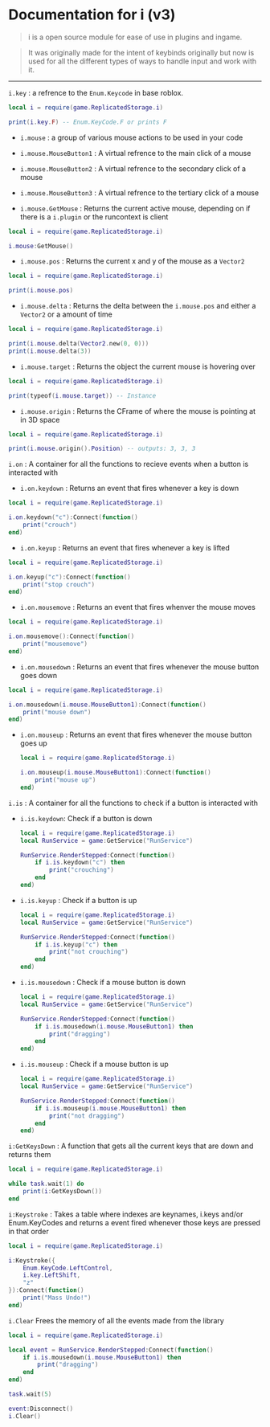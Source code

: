 # Documentation for i (v3)

> i is a open source module for ease of use in plugins and ingame.

> It was originally made for the intent of keybinds originally but now is used for all the different types of ways to handle input and work with it.

---

`i.key` : a refrence to the `Enum.Keycode` in base roblox.

```lua
local i = require(game.ReplicatedStorage.i)

print(i.key.F) -- Enum.KeyCode.F or prints F
```

- `i.mouse` : a group of various mouse actions to be used in your code

- `i.mouse.MouseButton1` : A virtual refrence to the main click of a mouse

- `i.mouse.MouseButton2` : A virtual refrence to the secondary click of a mouse

- `i.mouse.MouseButton3` : A virtual refrence to the tertiary click of a mouse

- `i.mouse.GetMouse` : Returns the current active mouse, depending on if there is a `i.plugin` or the runcontext is client

```lua
local i = require(game.ReplicatedStorage.i)

i.mouse:GetMouse()
```

- `i.mouse.pos` : Returns the current x and y of the mouse as a `Vector2`

```lua
local i = require(game.ReplicatedStorage.i)

print(i.mouse.pos)
```

- `i.mouse.delta` : Returns the delta between the `i.mouse.pos` and either a `Vector2` or a amount of time

```lua
local i = require(game.ReplicatedStorage.i)

print(i.mouse.delta(Vector2.new(0, 0)))
print(i.mouse.delta(3))
```

- `i.mouse.target` : Returns the object the current mouse is hovering over

```lua
local i = require(game.ReplicatedStorage.i)

print(typeof(i.mouse.target)) -- Instance
```

- `i.mouse.origin` : Returns the CFrame of where the mouse is pointing at in 3D space

```lua
local i = require(game.ReplicatedStorage.i)

print(i.mouse.origin().Position) -- outputs: 3, 3, 3
```

`i.on` : A container for all the functions to recieve events when a button is interacted with

- `i.on.keydown` : Returns an event that fires whenever a key is down

```lua
local i = require(game.ReplicatedStorage.i)

i.on.keydown("c"):Connect(function()
    print("crouch")
end)
```

- `i.on.keyup` : Returns an event that fires whenever a key is lifted

```lua
local i = require(game.ReplicatedStorage.i)

i.on.keyup("c"):Connect(function()
    print("stop crouch")
end)
```

- `i.on.mousemove` : Returns an event that fires whenver the mouse moves

```lua
local i = require(game.ReplicatedStorage.i)

i.on.mousemove():Connect(function()
    print("mousemove")
end)
```

- `i.on.mousedown` : Returns an event that fires whenever the mouse button goes down

```lua
local i = require(game.ReplicatedStorage.i)

i.on.mousedown(i.mouse.MouseButton1):Connect(function()
    print("mouse down")
end)
```

- `i.on.mouseup` : Returns an event that fires whenever the mouse button goes up

    ```lua
    local i = require(game.ReplicatedStorage.i)

    i.on.mouseup(i.mouse.MouseButton1):Connect(function()
        print("mouse up")
    end)
    ```

`i.is` : A container for all the functions to check if a button is interacted with

- `i.is.keydown`: Check if a button is down

    ```lua
    local i = require(game.ReplicatedStorage.i)
    local RunService = game:GetService("RunService")
    
    RunService.RenderStepped:Connect(function()
        if i.is.keydown("c") then
            print("crouching")
        end
    end)
    ```

- `i.is.keyup` : Check if a button is up

    ```lua
    local i = require(game.ReplicatedStorage.i)
    local RunService = game:GetService("RunService")
    
    RunService.RenderStepped:Connect(function()
        if i.is.keyup("c") then
            print("not crouching")
        end
    end)
    ```

- `i.is.mousedown` : Check if a mouse button is down

    ```lua
    local i = require(game.ReplicatedStorage.i)
    local RunService = game:GetService("RunService")
    
    RunService.RenderStepped:Connect(function()
        if i.is.mousedown(i.mouse.MouseButton1) then
            print("dragging")
        end
    end)
    ```

- `i.is.mouseup` : Check if a mouse button is up

    ```lua
    local i = require(game.ReplicatedStorage.i)
    local RunService = game:GetService("RunService")
    
    RunService.RenderStepped:Connect(function()
        if i.is.mouseup(i.mouse.MouseButton1) then
            print("not dragging")
        end
    end)
    ```

`i:GetKeysDown` : A function that gets all the current keys that are down and returns them

```lua
local i = require(game.ReplicatedStorage.i)

while task.wait(1) do
    print(i:GetKeysDown())
end
```

`i:Keystroke` : Takes a table where indexes are keynames, i.keys and/or Enum.KeyCodes and returns a event fired whenever those keys are pressed in that order

```lua
local i = require(game.ReplicatedStorage.i)

i:Keystroke({
    Enum.KeyCode.LeftControl,
    i.key.LeftShift,
    "z"
}):Connect(function()
    print("Mass Undo!")
end)
```

`i.Clear` Frees the memory of all the events made from the library

```lua
local i = require(game.ReplicatedStorage.i)

local event = RunService.RenderStepped:Connect(function()
    if i.is.mousedown(i.mouse.MouseButton1) then
        print("dragging")
    end
end)

task.wait(5)

event:Disconnect()
i.Clear()
```

